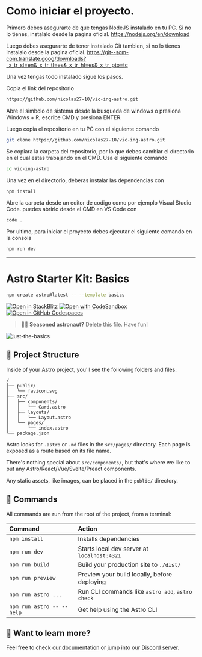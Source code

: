# Como iniciar el proyecto.
Primero debes asegurarte de que tengas NodeJS instalado en tu PC.
Si no lo tienes, instalalo desde la pagina oficial.
https://nodejs.org/en/download

Luego debes asegurarte de tener instalado Git tambien, si no lo tienes instalalo desde la pagina oficial.
https://git--scm-com.translate.goog/downloads?_x_tr_sl=en&_x_tr_tl=es&_x_tr_hl=es&_x_tr_pto=tc

Una vez tengas todo instalado sigue los pasos.

Copia el link del repositorio
```sh
https://github.com/nicolas27-10/vic-ing-astro.git
```
Abre el simbolo de sistema desde la busqueda de windows o presiona Windows + R, escribe CMD y presiona ENTER.

Luego copia el repositorio en tu PC con el siguiente comando
```sh
git clone https://github.com/nicolas27-10/vic-ing-astro.git
```

Se copiara la carpeta del repositorio, por lo que debes cambiar el directorio en el cual estas trabajando en el CMD. Usa el siguiente comando
```sh
cd vic-ing-astro
```

Una vez en el directorio, deberas instalar las dependencias con
```sh
npm install
```

Abre la carpeta desde un editor de codigo como por ejemplo Visual Studio Code. puedes abrirlo desde el CMD en VS Code con
```sh
code .
```

Por ultimo, para iniciar el proyecto debes ejecutar el siguiente comando en la consola
```sh
npm run dev
```

--------------------------------------------------------------------------------------------------------------------------------------------------------------------------




# Astro Starter Kit: Basics

```sh
npm create astro@latest -- --template basics
```

[![Open in StackBlitz](https://developer.stackblitz.com/img/open_in_stackblitz.svg)](https://stackblitz.com/github/withastro/astro/tree/latest/examples/basics)
[![Open with CodeSandbox](https://assets.codesandbox.io/github/button-edit-lime.svg)](https://codesandbox.io/p/sandbox/github/withastro/astro/tree/latest/examples/basics)
[![Open in GitHub Codespaces](https://github.com/codespaces/badge.svg)](https://codespaces.new/withastro/astro?devcontainer_path=.devcontainer/basics/devcontainer.json)

> 🧑‍🚀 **Seasoned astronaut?** Delete this file. Have fun!

![just-the-basics](https://github.com/withastro/astro/assets/2244813/a0a5533c-a856-4198-8470-2d67b1d7c554)

## 🚀 Project Structure

Inside of your Astro project, you'll see the following folders and files:

```text
/
├── public/
│   └── favicon.svg
├── src/
│   ├── components/
│   │   └── Card.astro
│   ├── layouts/
│   │   └── Layout.astro
│   └── pages/
│       └── index.astro
└── package.json
```

Astro looks for `.astro` or `.md` files in the `src/pages/` directory. Each page is exposed as a route based on its file name.

There's nothing special about `src/components/`, but that's where we like to put any Astro/React/Vue/Svelte/Preact components.

Any static assets, like images, can be placed in the `public/` directory.

## 🧞 Commands

All commands are run from the root of the project, from a terminal:

| Command                   | Action                                           |
| :------------------------ | :----------------------------------------------- |
| `npm install`             | Installs dependencies                            |
| `npm run dev`             | Starts local dev server at `localhost:4321`      |
| `npm run build`           | Build your production site to `./dist/`          |
| `npm run preview`         | Preview your build locally, before deploying     |
| `npm run astro ...`       | Run CLI commands like `astro add`, `astro check` |
| `npm run astro -- --help` | Get help using the Astro CLI                     |

## 👀 Want to learn more?

Feel free to check [our documentation](https://docs.astro.build) or jump into our [Discord server](https://astro.build/chat).
